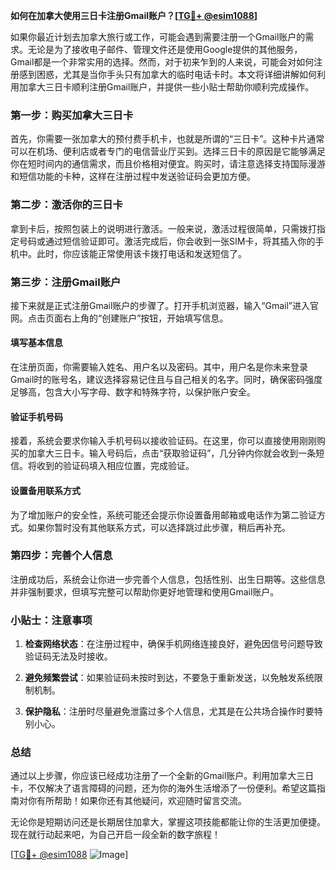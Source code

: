 **如何在加拿大使用三日卡注册Gmail账户？[[TG💪+ @esim1088](https://t.me/s/esim1088)]**

如果你最近计划去加拿大旅行或工作，可能会遇到需要注册一个Gmail账户的需求。无论是为了接收电子邮件、管理文件还是使用Google提供的其他服务，Gmail都是一个非常实用的选择。然而，对于初来乍到的人来说，可能会对如何注册感到困惑，尤其是当你手头只有加拿大的临时电话卡时。本文将详细讲解如何利用加拿大三日卡顺利注册Gmail账户，并提供一些小贴士帮助你顺利完成操作。

### 第一步：购买加拿大三日卡

首先，你需要一张加拿大的预付费手机卡，也就是所谓的“三日卡”。这种卡片通常可以在机场、便利店或者专门的电信营业厅买到。选择三日卡的原因是它能够满足你在短时间内的通信需求，而且价格相对便宜。购买时，请注意选择支持国际漫游和短信功能的卡种，这样在注册过程中发送验证码会更加方便。

### 第二步：激活你的三日卡

拿到卡后，按照包装上的说明进行激活。一般来说，激活过程很简单，只需拨打指定号码或通过短信验证即可。激活完成后，你会收到一张SIM卡，将其插入你的手机中。此时，你应该能正常使用该卡拨打电话和发送短信了。

### 第三步：注册Gmail账户

接下来就是正式注册Gmail账户的步骤了。打开手机浏览器，输入“Gmail”进入官网。点击页面右上角的“创建账户”按钮，开始填写信息。

#### 填写基本信息

在注册页面，你需要输入姓名、用户名以及密码。其中，用户名是你未来登录Gmail时的账号名，建议选择容易记住且与自己相关的名字。同时，确保密码强度足够高，包含大小写字母、数字和特殊字符，以保护账户安全。

#### 验证手机号码

接着，系统会要求你输入手机号码以接收验证码。在这里，你可以直接使用刚刚购买的加拿大三日卡。输入号码后，点击“获取验证码”，几分钟内你就会收到一条短信。将收到的验证码填入相应位置，完成验证。

#### 设置备用联系方式

为了增加账户的安全性，系统可能还会提示你设置备用邮箱或电话作为第二验证方式。如果你暂时没有其他联系方式，可以选择跳过此步骤，稍后再补充。

### 第四步：完善个人信息

注册成功后，系统会让你进一步完善个人信息，包括性别、出生日期等。这些信息并非强制要求，但填写完整可以帮助你更好地管理和使用Gmail账户。

### 小贴士：注意事项

1. **检查网络状态**：在注册过程中，确保手机网络连接良好，避免因信号问题导致验证码无法及时接收。
   
2. **避免频繁尝试**：如果验证码未按时到达，不要急于重新发送，以免触发系统限制机制。

3. **保护隐私**：注册时尽量避免泄露过多个人信息，尤其是在公共场合操作时要特别小心。

### 总结

通过以上步骤，你应该已经成功注册了一个全新的Gmail账户。利用加拿大三日卡，不仅解决了语言障碍的问题，还为你的海外生活增添了一份便利。希望这篇指南对你有所帮助！如果你还有其他疑问，欢迎随时留言交流。

无论你是短期访问还是长期居住加拿大，掌握这项技能都能让你的生活更加便捷。现在就行动起来吧，为自己开启一段全新的数字旅程！

[[TG💪+ @esim1088](https://t.me/s/esim1088) ![Image](https://i.postimg.cc/4NQfJmqS/Snipaste-2025-05-13-00-14-12.png)]